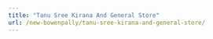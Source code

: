 ```yaml
---
title: "Tanu Sree Kirana And General Store"
url: /new-bowenpally/tanu-sree-kirana-and-general-store/
---
```

